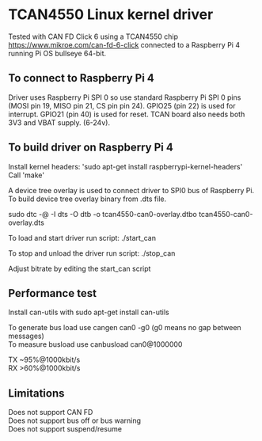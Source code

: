 # TCAN4550 Linux kernel driver

Tested with CAN FD Click 6 using a TCAN4550 chip https://www.mikroe.com/can-fd-6-click connected to a Raspberry Pi 4 running Pi OS bullseye 64-bit.

## To connect to Raspberry Pi 4

Driver uses Raspberry Pi SPI 0 so use standard Raspberry Pi SPI 0 pins (MOSI pin 19, MISO pin 21, CS pin pin 24). GPIO25 (pin 22) is used for interrupt. GPIO21 (pin 40) is used for reset. TCAN board also needs both 3V3 and VBAT supply. (6-24v).

## To build driver on Raspberry Pi 4

Install kernel headers: 'sudo apt-get install raspberrypi-kernel-headers'  
Call 'make'  

A device tree overlay is used to connect driver to SPI0 bus of Raspberry Pi. To build device tree overlay binary from .dts file.  

sudo dtc -@ -I dts -O dtb -o tcan4550-can0-overlay.dtbo tcan4550-can0-overlay.dts  

To load and start driver run script: ./start_can  

To stop and unload the driver run script: ./stop_can  

Adjust bitrate by editing the start_can script  

## Performance test
Install can-utils with sudo apt-get install can-utils  

To generate bus load use cangen can0 -g0 (g0 means no gap between messages)  
To measure busload use canbusload can0@1000000  

TX ~95%@1000kbit/s  
RX >60%@1000kbit/s  

## Limitations
Does not support CAN FD  
Does not support bus off or bus warning  
Does not support suspend/resume


